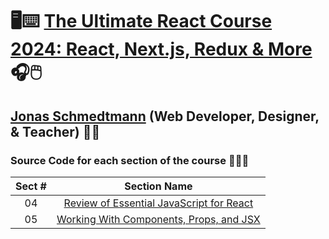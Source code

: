 # 🖥️⌨️ [The Ultimate React Course 2024: React, Next.js, Redux & More](https://www.udemy.com/course/the-ultimate-react-course) 🎧🖱️

## [Jonas Schmedtmann](https://www.udemy.com/user/jonasschmedtmann) (Web Developer, Designer, & Teacher) 👨‍🏫

### Source Code for each section of the course 👨🏽‍💻

| Sect # |                                                      Section Name                                                      |
| :----: | :--------------------------------------------------------------------------------------------------------------------: |
|   04   | [Review of Essential JavaScript for React](https://github.com/ajfm88/rts/tree/main/ultimate-react-course/04-js-review) |
|   05   | [Working With Components, Props, and JSX](https://github.com/ajfm88/rts/tree/main/ultimate-react-course/05-pizza-menu) |
